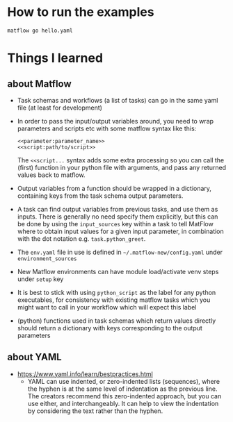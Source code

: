 # How to run the examples

```
matflow go hello.yaml
```

# Things I learned

## about Matflow

- Task schemas and workflows (a list of tasks) can go in the same yaml file 
  (at least for development)

- In order to pass the input/output variables around, you need to wrap 
  parameters and scripts etc with some matflow syntax like this:

  ```
  <<parameter:parameter_name>>
  <<script:path/to/script>>
  ```

  The `<<script...` syntax adds some extra processing so you can call the (first)
  function in your python file with arguments, and pass any returned values back to matflow.

- Output variables from a function should be wrapped in a dictionary,
  containing keys from the task schema output parameters.

- A task can find output variables from previous tasks, and use them
  as inputs. There is generally no need specify them explicitly,
  but this can be done by using the `input_sources` key within a task 
  to tell MatFlow where to obtain input values for a given input parameter, 
  in combination with the dot notation e.g. `task.python_greet`.

- The `env.yaml` file in use is defined in `~/.matflow-new/config.yaml` under `environment_sources`

- New Matflow environments can have module load/activate venv steps under `setup` key

- It is best to stick with using `python_script` as the label for any python executables,
  for consistency with existing matflow tasks which you might want to call in your workflow which will expect this label

- (python) functions used in task schemas which return values directly
  should return a dictionary with keys corresponding to the output parameters


## about YAML

- https://www.yaml.info/learn/bestpractices.html
  - YAML can use indented, or zero-indented lists (sequences), where the hyphen is
    at the same level of indentation as the previous line.
    The creators recommend this zero-indented approach, but you can use either, and interchangeably.
    It can help to view the indentation by considering the text rather than
    the hyphen.
